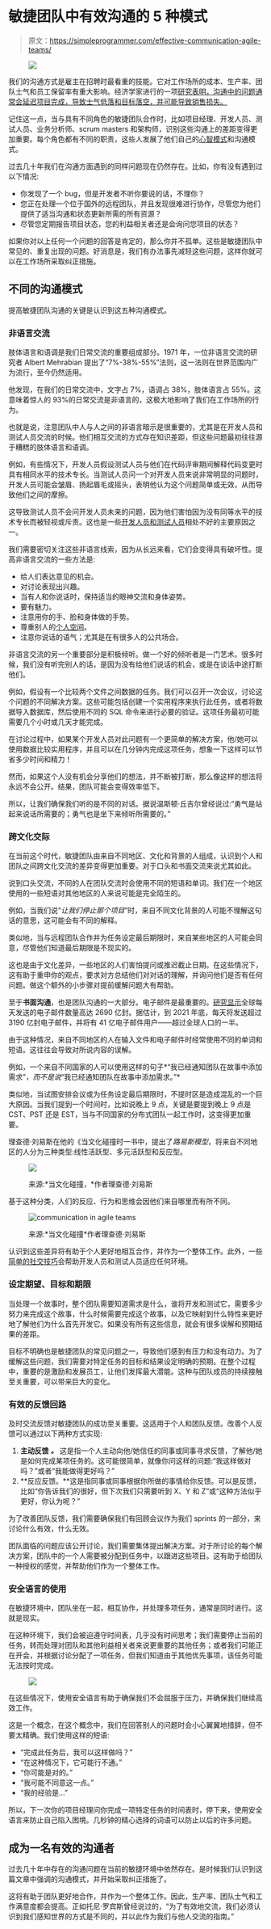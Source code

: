 # 敏捷团队中有效沟通的 5 种模式

> 原文：<https://simpleprogrammer.com/effective-communication-agile-teams/>

<figure class="alignright is-resized">

![](img/118abb023cfd9103ad3d8822f190c7bc.png)

</figure>

我们的沟通方式是雇主在招聘时最看重的技能。它对工作场所的成本、生产率、团队士气和员工保留率有重大影响。经济学家进行的一项[研究表明，沟通中的问题通常会延迟项目完成，导致士气低落和目标落空，并可能导致销售损失。](https://www.clomedia.com/wp-content/uploads/sites/3/2018/05/FINAL_EIU_Lucidchart_March2018.pdf) 

记住这一点，当与具有不同角色的敏捷团队合作时，比如项目经理、开发人员、测试人员、业务分析师、scrum masters 和架构师，识别这些沟通上的差距变得更加重要。每个角色都有不同的职责，这些人发展了他们自己的[心智模式](https://en.wikipedia.org/wiki/Mental_model)和沟通模式。

过去几十年我们在沟通方面遇到的同样问题现在仍然存在。比如，你有没有遇到过以下情况:

*   你发现了一个 bug，但是开发者不听你要说的话，不理你？
*   您正在处理一个位于国外的远程团队，并且发现很难进行协作，尽管您为他们提供了适当沟通和状态更新所需的所有资源？
*   尽管您定期报告项目状态，您的利益相关者还是会询问您项目的状态？

如果你对以上任何一个问题的回答是肯定的，那么你并不孤单。这些是敏捷团队中常见的、重复出现的问题。好消息是，我们有办法事先减轻这些问题，这样你就可以在工作场所采取纠正措施。

## 不同的沟通模式

提高敏捷团队沟通的关键是认识到这五种沟通模式。

### 非语言交流

肢体语言和语调是我们日常交流的重要组成部分。1971 年，一位非语言交流的研究者 Albert Mehrabian 提出了“7%-38%-55%”法则，这一法则在世界范围内广为流行，至今仍然适用。

他发现，在我们的日常交流中，文字占 7%，语调占 38%，肢体语言占 55%。这意味着惊人的 93%的日常交流是非语言的，这极大地影响了我们在工作场所的行为。

也就是说，注意团队中人与人之间的非语言暗示是很重要的，尤其是在开发人员和测试人员交流的时候。他们相互交流的方式存在知识差距，但这些问题最初往往源于糟糕的肢体语言和语调。

例如，有些情况下，开发人员假设测试人员与他们在代码评审期间解释代码变更时具有相同水平的技术专长。当测试人员问一个对开发人员来说非常明显的问题时，开发人员可能会皱眉、扬起眉毛或摇头，表明他认为这个问题简单或无效，从而导致他们之间的摩擦。

这导致测试人员不会问开发人员未来的问题，因为他们害怕因为没有同等水平的技术专长而被轻视或斥责。这也是一些[开发人员和测试人员](https://simpleprogrammer.com/software-developers-qa-testers/)相处不好的主要原因之一。

我们需要密切关注这些非语言线索，因为从长远来看，它们会变得具有破坏性。提高非语言交流的一些方法是:

*   给人们表达意见的机会。
*   对讨论表现出兴趣。
*   当有人和你说话时，保持适当的眼神交流和身体姿势。
*   要有魅力。
*   注意用你的手、脸和身体做的手势。
*   尊重别人的[个人空间](https://news.nationalgeographic.com/2018/01/personal-space-between-us-graziano-peripersonal-dyspraxia/)。
*   注意你说话的语气；尤其是在有很多人的公共场合。

非语言交流的另一个重要部分是积极倾听。做一个好的倾听者是一门艺术。很多时候，我们没有听完别人的话，是因为没有给他们说话的机会，或是在谈话中途打断他们。

例如，假设有一个比较两个文件之间数据的任务。我们可以召开一次会议，讨论这个问题的不同解决方案。这些可能包括创建一个实用程序来执行此任务，或者将数据导入数据库，然后使用不同的 SQL 命令来进行必要的验证。这项任务最初可能需要几个小时或几天才能完成。

在讨论过程中，如果某个开发人员对此问题有一个更简单的解决方案，他/她可以使用数据比较实用程序，并且可以在几分钟内完成这项任务，想象一下这样可以节省多少时间和精力！

然而，如果这个人没有机会分享他们的想法，并不断被打断，那么像这样的想法将永远不会公开。结果，团队可能会变得效率低下。

所以，让我们确保我们听的是不同的对话。据说温斯顿·丘吉尔曾经说过:“勇气是站起来说话所需要的；勇气也是坐下来倾听所需要的。”

### 跨文化交际

在当前这个时代，敏捷团队由来自不同地区、文化和背景的人组成，认识到个人和团队之间跨文化交流的差异变得更加重要。对于口头和书面交流来说尤其如此。

说到口头交流，不同的人在团队交流时会使用不同的短语和单词。我们在一个地区使用的一些短语对其他地区的人来说可能是完全陌生的。

例如，当我们说“*让我们停止那个项目*”时，来自不同文化背景的人可能不理解这句话的意思，这可能会有不同的解释。

类似地，当与远程团队合作并为任务设定最后期限时，来自某些地区的人可能会同意，尽管他们知道最后期限是不现实的。

这也是由于文化差异，一些地区的人们害怕提问或推迟截止日期。在这些情况下，这有助于重申你的观点，要求对方总结他们对对话的理解，并询问他们是否有任何问题。做这个额外的小步骤对提前缓解问题大有帮助。

至于**书面沟通**，也是团队沟通的一大部分。电子邮件是最重要的。[研究显示](http://www.radicati.com/wp/wp-content/uploads/2017/01/Email-Statistics-Report-2017-2021-Executive-Summary.pdf)全球每天发送的电子邮件数量高达 2690 亿封。据估计，到 2021 年底，每天将发送超过 3190 亿封电子邮件，并将有 41 亿电子邮件用户——超过全球人口的一半。

由于这种情况，来自不同地区的人在输入文件和电子邮件时经常使用不同的单词和短语。这往往会导致对所说内容的误解。

例如，一个来自不同国家的人可以使用这样的句子*“我已经通知团队在故事中添加需求”*，而不是说*“我已经通知团队在故事中添加需求。”*

类似地，当试图安排会议或为任务设定最后期限时，不提时区是造成混乱的一个巨大原因。当我们提到一个时间时，比如说晚上 9 点，关键是要提到晚上 9 点是 CST、PST 还是 EST，当与不同国家的分布式团队一起工作时，这变得更加重要。

理查德·刘易斯在他的《当文化碰撞时一书中，提出了*路易斯模型*，将来自不同地区的人分为三种类型:线性活跃型、多元活跃型和反应型。

<figure class="wp-block-image">

![](img/15c68242ee98962c0b66a32b142890b2.png)

<figcaption>来源:*当文化碰撞，*作者理查德·刘易斯</figcaption>

</figure>

基于这种分类，人们的反应、行为和思维会因他们来自哪里而有所不同。

<figure class="wp-block-image">

![communication in agile teams](img/29fa2428b69ef62191d7bf26110573d9.png)

<figcaption>来源:*当文化碰撞*作者理查德·刘易斯</figcaption>

</figure>

认识到这些差异将有助于个人更好地相互合作，并作为一个整体工作。此外，一些[简单的社交技巧](https://simpleprogrammer.com/10-simple-social-skills/)会帮助开发人员和测试人员适应任何环境。

### 设定期望、目标和期限

当处理一个故事时，整个团队需要知道需求是什么，谁将开发和测试它，需要多少努力来完成这个故事，什么时候需要完成这个故事，以及它映射到什么特性来更好地了解他们为什么首先开发它。如果没有所有这些信息，就会有很多误解和预期结果的差距。

目标不明确也是敏捷团队的常见问题之一，导致他们感到有压力和没有动力。为了缓解这些问题，我们需要对特定任务的目标和结果设定明确的预期。在整个过程中，重要的是激励和发展员工，让他们发挥最大潜能。这种与团队成员的持续接触至关重要，可以带来巨大的变化。

### 有效的反馈回路

及时交流反馈对敏捷团队的成功至关重要。这适用于个人和团队反馈。改善个人反馈可以通过以下两种方式实现:

1.  **主动反馈** ***。*** 这是指一个人主动向他/她信任的同事或同事寻求反馈，了解他/她是如何完成某项任务的。这可能很简单，就像你问这样的问题:“我这样做对吗？”或者“我能做得更好吗？”
2.  **反应反馈。**这是指同事或同事根据你所做的事情给你反馈。可以是反馈，比如“你告诉我们的很好，但下次我们只需要听到 X、Y 和 Z”或“这种方法似乎更好，你认为呢？”

为了改善团队反馈，我们需要确保我们有回顾会议作为我们 sprints 的一部分，来讨论什么有效，什么无效。

团队面临的问题应该公开讨论，我们需要集体提出解决方案。对于所讨论的每个解决方案，团队中的一个人需要被分配到任务中，以跟进这些项目。这有助于给团队一种授权的感觉，并帮助他们作为一个整体工作。

### 安全语言的使用

在敏捷环境中，团队坐在一起，相互协作，并处理多项任务，通常是同时进行。这就是现实。

在这种环境下，我们会被迫遵守时间表，几乎没有时间思考；我们需要停止当前的任务，转而处理对团队和其他利益相关者来说更重要的其他任务；或者我们可能正在开会，并根据讨论分配了一项任务，但我们知道由于其他优先事项，该任务可能无法按时完成。

<figure class="alignright is-resized">

![](img/8c84b318a092add62693871929dab218.png)

</figure>

在这些情况下，使用安全语言有助于确保我们不会屈服于压力，并确保我们继续高效工作。

这是一个概念，在这个概念中，我们在回答别人的问题时会小心翼翼地措辞，但不要太精确。我们使用这样的短语:

*   “完成此任务后，我可以这样做吗？”
*   “在这种情况下，它可能行不通。”
*   “你可能是对的。”
*   “我可能不同意这一点。”
*   “我的经验是…”

所以，下一次你的项目经理问你完成一项特定任务的时间表时，停下来，使用安全语言来防止自己陷入困境。几秒钟的精心选择的词语可以防止以后的许多问题。

## 成为一名有效的沟通者

过去几十年中存在的沟通问题在当前的敏捷环境中依然存在。是时候我们认识到这篇文章中强调的沟通模式，并开始采取纠正措施了。

这将有助于团队更好地合作，并作为一个整体工作。因此，生产率、团队士气和工作满意度都会提高。正如托尼·罗宾斯曾经说过的，“为了有效地交流，我们必须认识到我们感知世界的方式是不同的，并以此作为我们与他人交流的指南。”